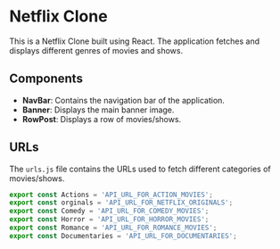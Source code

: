 # Netflix Clone

This is a Netflix Clone built using React. The application fetches and displays different genres of movies and shows.


## Components

- **NavBar**: Contains the navigation bar of the application.
- **Banner**: Displays the main banner image.
- **RowPost**: Displays a row of movies/shows.

## URLs

The `urls.js` file contains the URLs used to fetch different categories of movies/shows.

```javascript
export const Actions = 'API_URL_FOR_ACTION_MOVIES';
export const orginals = 'API_URL_FOR_NETFLIX_ORIGINALS';
export const Comedy = 'API_URL_FOR_COMEDY_MOVIES';
export const Horror = 'API_URL_FOR_HORROR_MOVIES';
export const Romance = 'API_URL_FOR_ROMANCE_MOVIES';
export const Documentaries = 'API_URL_FOR_DOCUMENTARIES';


